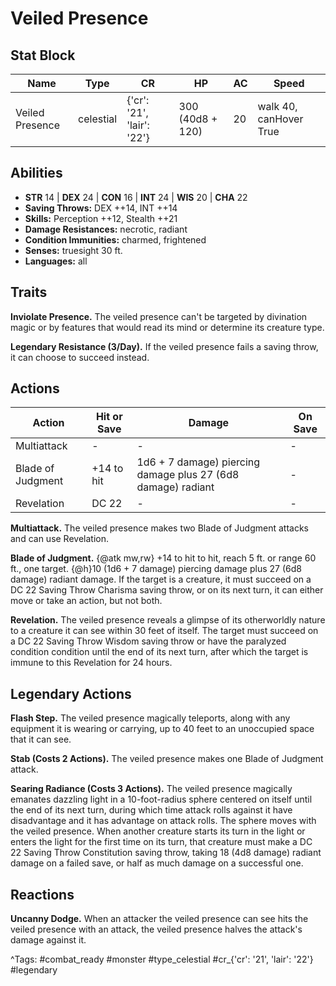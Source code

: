 # Veiled Presence

## Stat Block

| Name | Type | CR | HP | AC | Speed |
|------|------|----|----|----|-------|
| Veiled Presence | celestial | {'cr': '21', 'lair': '22'} | 300 (40d8 + 120) | 20 | walk 40, canHover True |

## Abilities

- **STR** 14 | **DEX** 24 | **CON** 16 | **INT** 24 | **WIS** 20 | **CHA** 22
- **Saving Throws:** DEX ++14, INT ++14  
- **Skills:** Perception ++12, Stealth ++21  
- **Damage Resistances:** necrotic, radiant  
- **Condition Immunities:** charmed, frightened  
- **Senses:** truesight 30 ft.  
- **Languages:** all

## Traits

**Inviolate Presence.** The veiled presence can't be targeted by divination magic or by features that would read its mind or determine its creature type.

**Legendary Resistance (3/Day).** If the veiled presence fails a saving throw, it can choose to succeed instead.


## Actions

| Action | Hit or Save | Damage | On Save |
|--------|--------------|--------|----------|
| Multiattack | - | - | - |
| Blade of Judgment | +14 to hit | 1d6 + 7 damage) piercing damage plus 27 (6d8 damage) radiant | - |
| Revelation | DC 22 | - | - |

**Multiattack.** The veiled presence makes two Blade of Judgment attacks and can use Revelation.

**Blade of Judgment.** {@atk mw,rw} +14 to hit to hit, reach 5 ft. or range 60 ft., one target. {@h}10 (1d6 + 7 damage) piercing damage plus 27 (6d8 damage) radiant damage. If the target is a creature, it must succeed on a DC 22 Saving Throw Charisma saving throw, or on its next turn, it can either move or take an action, but not both.

**Revelation.** The veiled presence reveals a glimpse of its otherworldly nature to a creature it can see within 30 feet of itself. The target must succeed on a DC 22 Saving Throw Wisdom saving throw or have the paralyzed condition condition until the end of its next turn, after which the target is immune to this Revelation for 24 hours.

## Legendary Actions

**Flash Step.** The veiled presence magically teleports, along with any equipment it is wearing or carrying, up to 40 feet to an unoccupied space that it can see.

**Stab (Costs 2 Actions).** The veiled presence makes one Blade of Judgment attack.

**Searing Radiance (Costs 3 Actions).** The veiled presence magically emanates dazzling light in a 10-foot-radius sphere centered on itself until the end of its next turn, during which time attack rolls against it have disadvantage and it has advantage on attack rolls. The sphere moves with the veiled presence. When another creature starts its turn in the light or enters the light for the first time on its turn, that creature must make a DC 22 Saving Throw Constitution saving throw, taking 18 (4d8 damage) radiant damage on a failed save, or half as much damage on a successful one.


## Reactions

**Uncanny Dodge.** When an attacker the veiled presence can see hits the veiled presence with an attack, the veiled presence halves the attack's damage against it.



^Tags: #combat_ready #monster #type_celestial #cr_{'cr': '21', 'lair': '22'} #legendary
